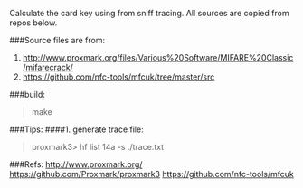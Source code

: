 Calculate the card key using  <UID> <TAG CHALLENGE> <READER CHALLENGE> 
<READERRESPONSE> <TAG RESPONSE> from sniff tracing. 
All sources are copied from repos
below.

###Source files are from:
1. http://www.proxmark.org/files/Various%20Software/MIFARE%20Classic/mifarecrack/
2. https://github.com/nfc-tools/mfcuk/tree/master/src


###build:
>make

###Tips:
####1. generate trace file:
>proxmark3> hf list 14a -s ./trace.txt

###Refs:
http://www.proxmark.org/
https://github.com/Proxmark/proxmark3
https://github.com/nfc-tools/mfcuk
